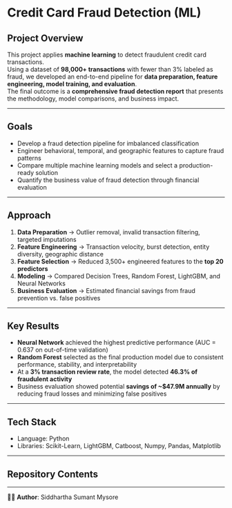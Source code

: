 # Credit Card Fraud Detection (ML)

## Project Overview  
This project applies **machine learning** to detect fraudulent credit card transactions.  
Using a dataset of **98,000+ transactions** with fewer than 3% labeled as fraud, we developed an end-to-end pipeline for **data preparation, feature engineering, model training, and evaluation**.  
The final outcome is a **comprehensive fraud detection report** that presents the methodology, model comparisons, and business impact.

---

## Goals  
- Develop a fraud detection pipeline for imbalanced classification  
- Engineer behavioral, temporal, and geographic features to capture fraud patterns  
- Compare multiple machine learning models and select a production-ready solution  
- Quantify the business value of fraud detection through financial evaluation  

---

## Approach  
1. **Data Preparation** → Outlier removal, invalid transaction filtering, targeted imputations  
2. **Feature Engineering** → Transaction velocity, burst detection, entity diversity, geographic distance  
3. **Feature Selection** → Reduced 3,500+ engineered features to the **top 20 predictors**  
4. **Modeling** → Compared Decision Trees, Random Forest, LightGBM, and Neural Networks  
5. **Business Evaluation** → Estimated financial savings from fraud prevention vs. false positives  

---

## Key Results    
- **Neural Network** achieved the highest predictive performance (AUC = 0.637 on out-of-time validation)  
- **Random Forest** selected as the final production model due to consistent performance, stability, and interpretability  
- At a **3% transaction review rate**, the model detected **46.3% of fraudulent activity**  
- Business evaluation showed potential **savings of ~$47.9M annually** by reducing fraud losses and minimizing false positives   

---

## Tech Stack  
- Language: Python
- Libraries: Scikit-Learn, LightGBM, Catboost, Numpy, Pandas, Matplotlib 

---

## Repository Contents
 

---

👨‍💻 **Author**: Siddhartha Sumant Mysore  
